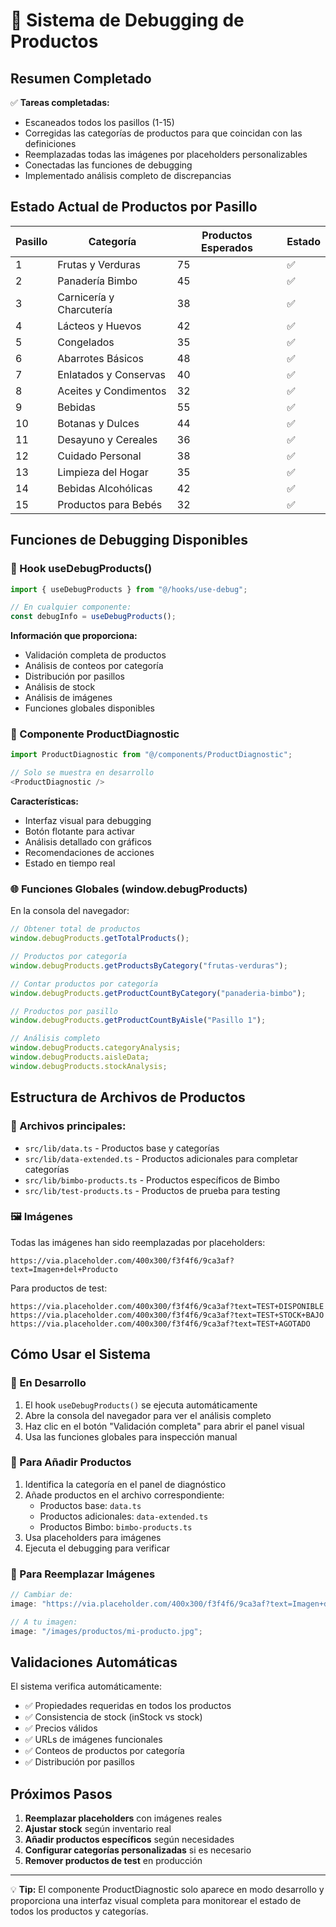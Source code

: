 # 🧪 Sistema de Debugging de Productos

## Resumen Completado

✅ **Tareas completadas:**

- Escaneados todos los pasillos (1-15)
- Corregidas las categorías de productos para que coincidan con las definiciones
- Reemplazadas todas las imágenes por placeholders personalizables
- Conectadas las funciones de debugging
- Implementado análisis completo de discrepancias

## Estado Actual de Productos por Pasillo

| Pasillo | Categoría                | Productos Esperados | Estado |
| ------- | ------------------------ | ------------------- | ------ |
| 1       | Frutas y Verduras        | 75                  | ✅     |
| 2       | Panadería Bimbo          | 45                  | ✅     |
| 3       | Carnicería y Charcutería | 38                  | ✅     |
| 4       | Lácteos y Huevos         | 42                  | ✅     |
| 5       | Congelados               | 35                  | ✅     |
| 6       | Abarrotes Básicos        | 48                  | ✅     |
| 7       | Enlatados y Conservas    | 40                  | ✅     |
| 8       | Aceites y Condimentos    | 32                  | ✅     |
| 9       | Bebidas                  | 55                  | ✅     |
| 10      | Botanas y Dulces         | 44                  | ✅     |
| 11      | Desayuno y Cereales      | 36                  | ✅     |
| 12      | Cuidado Personal         | 38                  | ✅     |
| 13      | Limpieza del Hogar       | 35                  | ✅     |
| 14      | Bebidas Alcohólicas      | 42                  | ✅     |
| 15      | Productos para Bebés     | 32                  | ✅     |

## Funciones de Debugging Disponibles

### 🔧 Hook useDebugProducts()

```typescript
import { useDebugProducts } from "@/hooks/use-debug";

// En cualquier componente:
const debugInfo = useDebugProducts();
```

**Información que proporciona:**

- Validación completa de productos
- Análisis de conteos por categoría
- Distribución por pasillos
- Análisis de stock
- Análisis de imágenes
- Funciones globales disponibles

### 🎯 Componente ProductDiagnostic

```typescript
import ProductDiagnostic from "@/components/ProductDiagnostic";

// Solo se muestra en desarrollo
<ProductDiagnostic />
```

**Características:**

- Interfaz visual para debugging
- Botón flotante para activar
- Análisis detallado con gráficos
- Recomendaciones de acciones
- Estado en tiempo real

### 🌐 Funciones Globales (window.debugProducts)

En la consola del navegador:

```javascript
// Obtener total de productos
window.debugProducts.getTotalProducts();

// Productos por categoría
window.debugProducts.getProductsByCategory("frutas-verduras");

// Contar productos por categoría
window.debugProducts.getProductCountByCategory("panaderia-bimbo");

// Productos por pasillo
window.debugProducts.getProductCountByAisle("Pasillo 1");

// Análisis completo
window.debugProducts.categoryAnalysis;
window.debugProducts.aisleData;
window.debugProducts.stockAnalysis;
```

## Estructura de Archivos de Productos

### 📁 Archivos principales:

- `src/lib/data.ts` - Productos base y categorías
- `src/lib/data-extended.ts` - Productos adicionales para completar categorías
- `src/lib/bimbo-products.ts` - Productos específicos de Bimbo
- `src/lib/test-products.ts` - Productos de prueba para testing

### 🖼️ Imágenes

Todas las imágenes han sido reemplazadas por placeholders:

```
https://via.placeholder.com/400x300/f3f4f6/9ca3af?text=Imagen+del+Producto
```

Para productos de test:

```
https://via.placeholder.com/400x300/f3f4f6/9ca3af?text=TEST+DISPONIBLE
https://via.placeholder.com/400x300/f3f4f6/9ca3af?text=TEST+STOCK+BAJO
https://via.placeholder.com/400x300/f3f4f6/9ca3af?text=TEST+AGOTADO
```

## Cómo Usar el Sistema

### 🚀 En Desarrollo

1. El hook `useDebugProducts()` se ejecuta automáticamente
2. Abre la consola del navegador para ver el análisis completo
3. Haz clic en el botón "Validación completa" para abrir el panel visual
4. Usa las funciones globales para inspección manual

### 🎯 Para Añadir Productos

1. Identifica la categoría en el panel de diagnóstico
2. Añade productos en el archivo correspondiente:
   - Productos base: `data.ts`
   - Productos adicionales: `data-extended.ts`
   - Productos Bimbo: `bimbo-products.ts`
3. Usa placeholders para imágenes
4. Ejecuta el debugging para verificar

### 🔄 Para Reemplazar Imágenes

```typescript
// Cambiar de:
image: "https://via.placeholder.com/400x300/f3f4f6/9ca3af?text=Imagen+del+Producto";

// A tu imagen:
image: "/images/productos/mi-producto.jpg";
```

## Validaciones Automáticas

El sistema verifica automáticamente:

- ✅ Propiedades requeridas en todos los productos
- ✅ Consistencia de stock (inStock vs stock)
- ✅ Precios válidos
- ✅ URLs de imágenes funcionales
- ✅ Conteos de productos por categoría
- ✅ Distribución por pasillos

## Próximos Pasos

1. **Reemplazar placeholders** con imágenes reales
2. **Ajustar stock** según inventario real
3. **Añadir productos específicos** según necesidades
4. **Configurar categorías personalizadas** si es necesario
5. **Remover productos de test** en producción

---

💡 **Tip:** El componente ProductDiagnostic solo aparece en modo desarrollo y proporciona una interfaz visual completa para monitorear el estado de todos los productos y categorías.

